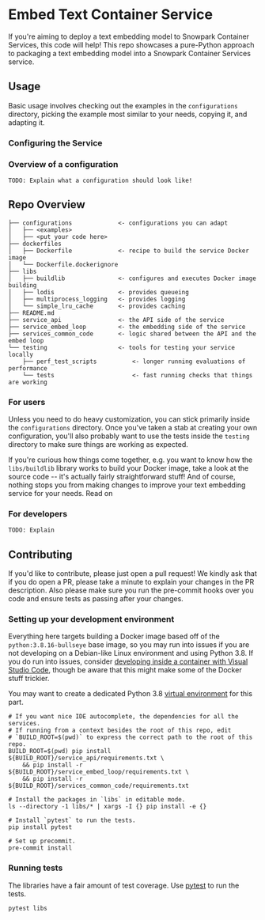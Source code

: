 # Embed Text Container Service

If you're aiming to deploy a text embedding model to Snowpark Container Services, this code will help! This repo showcases a pure-Python approach to packaging a text embedding model into a Snowpark Container Services service.

## Usage

Basic usage involves checking out the examples in the `configurations` directory, picking the example most similar to your needs, copying it, and adapting it.


### Configuring the Service




### Overview of a configuration

```
TODO: Explain what a configuration should look like!
```

## Repo Overview

```
├── configurations             <- configurations you can adapt
│   ├── <examples>
│   ├── <put your code here>
├── dockerfiles
│   ├── Dockerfile             <- recipe to build the service Docker image
│   └── Dockerfile.dockerignore
├── libs
│   ├── buildlib               <- configures and executes Docker image building
│   ├── lodis                  <- provides queueing
│   ├── multiprocess_logging   <- provides logging
│   └── simple_lru_cache       <- provides caching
├── README.md
├── service_api                <- the API side of the service
├── service_embed_loop         <- the embedding side of the service
├── services_common_code       <- logic shared between the API and the embed loop
└── testing                    <- tools for testing your service locally
    ├── perf_test_scripts          <- longer running evaluations of performance
    └── tests                      <- fast running checks that things are working

```

### For users

Unless you need to do heavy customization, you can stick primarily inside the `configurations` directory. Once you've taken a stab at creating your own configuration, you'll also probably want to use the tests inside the `testing` directory to make sure things are working as expected.

If you're curious how things come together, e.g. you want to know how the `libs/buildlib` library works to build your Docker image, take a look at the source code -- it's actually fairly straightforward stuff! And of course, nothing stops you from making changes to improve your text embedding service for your needs. Read on

### For developers

```
TODO: Explain
```


## Contributing

If you'd like to contribute, please just open a pull request! We kindly ask that if you do open a PR, please take a minute to explain your changes in the PR description. Also please make sure you run the pre-commit hooks over you code and ensure tests as passing after your changes.

### Setting up your development environment

Everything here targets building a Docker image based off of the `python:3.8.16-bullseye` base image, so you may run into issues if you are not developing on a Debian-like Linux environment and using Python 3.8. If you do run into issues, consider [developing inside a container with Visual Studio Code](https://code.visualstudio.com/docs/devcontainers/containers), though be aware that this might make some of the Docker stuff trickier.

You may want to create a dedicated Python 3.8 [virtual environment](https://docs.python.org/3/library/venv.html) for this part.

``` shell
# If you want nice IDE autocomplete, the dependencies for all the services.
# If running from a context besides the root of this repo, edit
# `BUILD_ROOT=$(pwd)` to express the correct path to the root of this repo.
BUILD_ROOT=$(pwd) pip install ${BUILD_ROOT}/service_api/requirements.txt \ 
    && pip install -r ${BUILD_ROOT}/service_embed_loop/requirements.txt \ 
    && pip install -r ${BUILD_ROOT}/services_common_code/requirements.txt

# Install the packages in `libs` in editable mode.
ls --directory -1 libs/* | xargs -I {} pip install -e {}

# Install `pytest` to run the tests.
pip install pytest

# Set up precommit.
pre-commit install
```

### Running tests

The libraries have a fair amount of test coverage. Use [pytest](https://pytest.org) to run the tests.

``` shell
pytest libs
```
